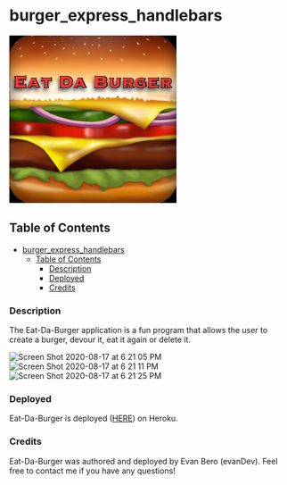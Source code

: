 # burger_express_handlebars

![](public/assets/images/burger_icon.jpg)

## Table of Contents
- [burger_express_handlebars](#burger_express_handlebars)
  - [Table of Contents](#table-of-contents)
    - [Description](#description)
    - [Deployed](#deployed)
    - [Credits](#credits)

### Description

The Eat-Da-Burger application is a fun program that allows the user to create a burger, devour it, eat it again or delete it.

![Screen Shot 2020-08-17 at 6 21 05 PM](https://user-images.githubusercontent.com/63209633/90450805-7f25a800-e0b8-11ea-9d37-11b5b61e974d.png)
![Screen Shot 2020-08-17 at 6 21 11 PM](https://user-images.githubusercontent.com/63209633/90450810-82b92f00-e0b8-11ea-938b-8239dd2ea2d7.png)
![Screen Shot 2020-08-17 at 6 21 25 PM](https://user-images.githubusercontent.com/63209633/90450815-864cb600-e0b8-11ea-95cf-224d504f84c2.png)

### Deployed

Eat-Da-Burger is deployed ([HERE](https://desolate-island-65416.herokuapp.com/)) on Heroku.

### Credits

Eat-Da-Burger was authored and deployed by Evan Bero (evanDev). 
Feel free to contact me if you have any questions!
